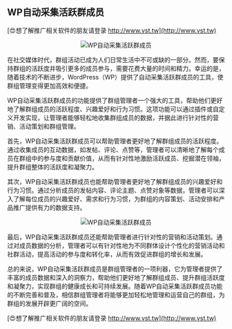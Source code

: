## **WP自动采集活跃群成员**

[😍想了解推广相关软件的朋友请登录 http://www.vst.tw](http://www.vst.tw)

 <center><img src="https://vst.tw/MP4/tuiguang/png/3.png" alt="WP自动采集活跃群成员"></center>

在社交媒体时代，群组活动已成为人们日常生活中不可或缺的一部分。然而，要保持群组的活跃度并吸引更多的成员参与，需要花费大量的时间和精力。幸运的是，随着技术的不断进步，WordPress（WP）提供了自动采集活跃群成员的工具，使群组管理变得更加高效和便捷。

WP自动采集活跃群成员的功能提供了群组管理者一个强大的工具，帮助他们更好地了解群组成员的活跃程度、兴趣爱好和行为习惯。这项功能可以通过插件或自定义开发实现，让管理者能够轻松地收集群组成员的数据，并据此进行针对性的营销、活动策划和群组管理。

首先，WP自动采集活跃群成员可以帮助管理者更好地了解群组成员的活跃程度。通过收集成员的互动数据，如发帖、评论、点赞等，管理者可以清晰地了解每个成员在群组中的参与度和贡献价值，从而有针对性地激励活跃成员、挖掘潜在领袖，提升群组整体的活跃度和凝聚力。

其次，WP自动采集活跃群成员也能帮助管理者更好地了解群组成员的兴趣爱好和行为习惯。通过分析成员的发帖内容、评论主题、点赞对象等数据，管理者可以深入了解每位成员的兴趣爱好、需求和行为习惯，为群组的内容策划、活动安排和产品推广提供有力的数据支持。

 <center><img src="https://vst.tw/MP4/tuiguang/png/1.png" alt="WP自动采集活跃群成员"></center>

最后，WP自动采集活跃群成员还能帮助管理者进行针对性的营销和活动策划。通过对成员数据的分析，管理者可以有针对性地为不同群体设计个性化的营销活动和社群活动，提高活动的参与度和转化率，从而有效促进群组的增长和发展。

总的来说，WP自动采集活跃群成员是群组管理者的一项利器，它为管理者提供了丰富的成员数据和深入的洞察力，帮助他们更好地了解群组成员、提升群组活跃度和凝聚力，实现群组的健康成长和可持续发展。随着WP自动采集活跃群成员功能的不断完善和普及，相信群组管理者将能够更加轻松地管理和运营自己的群组，为群组的发展开辟更广阔的空间。

[😍想了解推广相关软件的朋友请登录 http://www.vst.tw](http://www.vst.tw)



